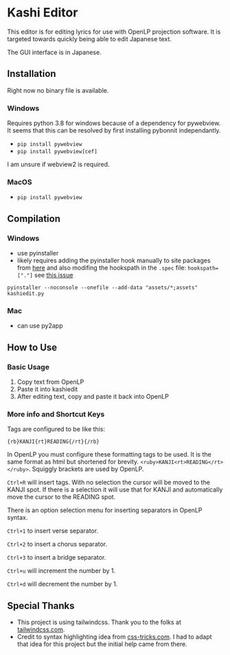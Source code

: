 # Kashi Editor

This editor is for editing lyrics for use with OpenLP projection software. It is targeted towards quickly being able to edit Japanese text.

The GUI interface is in Japanese.

## Installation

Right now no binary file is available.

### Windows

Requires python 3.8 for windows because of a dependency for pywebview. It seems that this can be resolved by first installing pybonnit independantly.

- `pip install pywebview`
- `pip install pywebview[cef]`

I am unsure if webview2 is required.

### MacOS

- `pip install pywebview`

## Compilation

### Windows
- use pyinstaller
- likely requires adding the pyinstaller hook manually to site packages from [here](https://github.com/cztomczak/cefpython/tree/master/examples/pyinstaller) and also modifing the hookspath in the `.spec` file: `hookspath=["."]` see [this issue](https://github.com/r0x0r/pywebview/issues/369)

`pyinstaller --noconsole --onefile --add-data "assets/*;assets" kashiedit.py`

### Mac
- can use py2app



## How to Use

### Basic Usage

1. Copy text from OpenLP
2. Paste it into kashiedit
3. After editing text, copy and paste it back into OpenLP

### More info and Shortcut Keys

Tags are configured to be like this:

`{rb}KANJI{rt}READING{/rt}{/rb}`

In OpenLP you must configure these formatting tags to be used. It is the same format as html but shortened for brevity. `<ruby>KANJI<rt>READING</rt></ruby>`. Squiggly brackets are used by OpenLP.

`Ctrl+R` will insert tags. With no selection the cursor will be moved to the KANJI spot. If there is a selection it will use that for KANJI and automatically move the cursor to the READING spot.

There is an option selection menu for inserting separators in OpenLP syntax.

`Ctrl+1` to insert verse separator.

`Ctrl+2` to insert a chorus separator.

`Ctrl+3` to insert a bridge separator.

`Ctrl+u` will increment the number by 1.

`Ctrl+d` will decrement the number by 1.


## Special Thanks

- This project is using tailwindcss. Thank you to the folks at [tailwindcss.com](www.tailwindcss.com).
- Credit to syntax highlighting idea from [css-tricks.com](https://css-tricks.com/creating-an-editable-textarea-that-supports-syntax-highlighted-code/). I had to adapt that idea for this project but the initial help came from there. 
